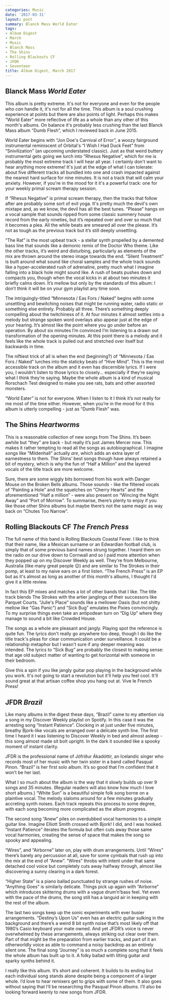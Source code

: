 ```yaml
---
categories: Music
date: '2017-03-31'
layout: post
summary: Blanck Mass World Eater
tags:
- Album Digest
- March
- Music
- Blanck Mass
- The Shins
- Rolling Blackouts CF
- JFDR
- Seventeen
title: Album Digest, March 2017
---
```


## Blanck Mass *World Eater* 

This album is pretty extreme. It's not for everyone and even for the people who *can* handle it, it's not for all the time. This album is a soul crushing experience at points but there are also points of light. Perhaps this makes “World Eater” more reflective of life as a whole than any other of this month's albums. On balance it's probably less crushing than the last Blanck Mass album “Dumb Flesh”, which I reviewed back in June 2015. 

World Eater begins with “Jon Doe's Carnival of Error”, a woozy fairground instrumental reminiscent of Orbital's “I Wish I Had Duck Feet” from “Snivilization” (an upcoming understated classic). Just as that weird buttery instrumental gets going we lurch into “Rhesus Negative”, which for me is probably the most extreme track I will hear all year. I certainly don't want to hear anything more extreme! It's just at the edge of what I can tolerate: about five different tracks all bundled into one and crash impacted against the nearest hard surface for nine minutes. It is not a track that will calm your anxiety. However, if you're in the mood for it it's a powerful track: one for your weekly primal scream therapy session.

If “Rhesus Negative” is primal scream therapy, then the tracks that follow after are probably some sort of evil yoga. It's pretty much the devil's own mixtape and, as we know, the devil has all the best tunes. “Please” hangs on a vocal sample that sounds ripped from some classic summery house record from the early nineties, but it’s repeated over and over so much that it becomes a plea. All the while beats are smeared all over the please. It’s not as tough as the previous track but it’s still deeply unsettling. 

“The Rat” is the most upbeat track - a stellar synth propelled by a demented bass line that sounds like a demonic remix of the Doctor Who theme. Like the other tracks, it’s weird and disturbing, particularly as elements of the mix are thrown around the stereo image towards the end. “Silent Treatment” is built around what sound like choral samples and the whole track sounds like a hyper-accelerated rush of adrenaline, pretty much what I imagine falling into a black hole might sound like. A rush of beats pushes down and compacts you, though when the vocal kicks in at about two minutes it briefly calms down. It’s mellow but only by the standards of this album: I don’t think it will be on your gym playlist any time soon.

The intriguingly-titled “Minnesota / Eas Fors / Naked” begins with some unsettling and bewitching noises that might be running water, radio static or something else entirely. Probably all three. There’s something deeply compelling about the twitchiness of it. At four minutes it almost settles into a melody but strange spoken word overlays also appear just at the edge of your hearing. It’s almost like the point where you go under before an operation. By about six minutes I’m convinced I’m listening to a drawn out transformation of the opening minutes. At this point there is a melody and it feels like the whole track is pulled out and stretched over itself but backwards in time.

The niftiest trick of all is when the end (beginning?) of “Minnesota / Eas Fors / Naked” lurches into the staticky beats of “Hive Mind”. This is the most accessible track on the album and it even has discernible lyrics. If I were you, I wouldn’t listen to those lyrics to closely... especially if they’re saying what I think they’re saying. Maybe the whole album is a kind of musical Rorschach Test designed to make you see rats, bats and other assorted monsters. 

“World Eater” is not for everyone. When I listen to it I think it’s not really for me most of the time either. However, when you’re in the mood for it this album is utterly compelling - just as “Dumb Flesh” was.

## The Shins *Heartworms*

This is a reasonable collection of new songs from The Shins. It’s been awhile but “they” are back - but really it’s just James Mercer now. This makes it rather tempting to read all the songs as autobiographical. I imagine songs like “Mildenhall” actually *are*, which adds an extra layer of earnestness to them. The Shins’ best songs though have always retained a bit of mystery, which is why the fun of “Half a Million” and the layered vocals of the title track are more welcome. 

Sure, there are some wiggly bits borrowed from his work with Danger Mouse on the Broken Bells albums. Those sounds - like the filtered vocals of “Painting a Hole” and the squelches on “Cherry Hearts” and the aforementioned “Half a million” - were also present on “Wincing the Night Away” and “Port of Morrow”. To summarise, there’s plenty to enjoy if you like those other Shins albums but maybe there’s not the same magic as way back on “Chutes Too Narrow”. 

## Rolling Blackouts CF *The French Press*

The full name of this band is Rolling Blackouts Coastal Fever. I like to think that their name, like a Mexican surname or an Edwardian football club, is simply that of some previous band names strung together. I heard them on the radio on our drive down to Cornwall and so I paid more attention when they popped up on my Discover Weekly as well. They're from Melbourne, Australia (like many great people &#x1f609;) and are similar to The Strokes in their pomp, at least to my naive ears on a first listen. “The French Press” is an EP but as it's almost as long as another of this month's albums, I thought I'd give it a little review.

In fact this EP mixes and matches a lot of other bands that I like. The title track blends The Strokes with the artier janglings of their successors like Parquet Courts. “Julie's Place” sounds like a mellower Oasis (but not shitty mellow like "Gas Panic") and “Sick Bug” emulates the Pixies convincingly. To my surprise things even take an antipodean turn on “Dig Up” where they manage to sound a bit like Crowded House.

The songs as a whole are pleasant and jangly. Playing spot the reference is quite fun. The lyrics don't really go anywhere too deep, though I do like the title track's pleas for clear communication under surveillance. It could be a relationship metaphor but I wasn't sure if any deeper meaning was intended. The lyrics to “Sick Bug” are probably the closest to making sense: that age old subject matter of wanting to get horizontal with someone in their bedroom. 

Give this a spin if you like jangly guitar pop playing in the background while you work. It's not going to start a revolution but it'll help you feel cool. It'll sound great at that artisan coffee shop you hang out at. Vive le French Press!

## JFDR *Brazil*

Like many albums in the digest these days, “Brazil” came to my attention via a song in my Discover Weekly playlist on Spotify. In this case it was the arresting song “Instant Patience”. Clocking in at just under five minutes, breathy Bjork-like vocals are arranged over a delicate synth line. The first time I heard it I was listening to Discover Weekly in bed and almost asleep - this song almost made sit bolt upright. In the dark it sounded like a spooky moment of instant clarity.

JFDR is the professional name of Jófríður Ákadóttir, an Icelandic singer who records most of her music with her twin sister in a band called Pasqual Pinon. “Brazil” is her first solo album. It’s so good that I’m confident that it won’t be her last.

What I so much about the album is the way that it slowly builds up over 9 songs and 35 minutes. (Regular readers will also know how much I love short albums.) “White Sun” is a beautiful simple folk song borne on a plaintive vocal. The melody slaloms around for a few minutes gradually accreting synth noises. Each track repeats this process to some degree, with each song becoming more complicated as the album progress.

The second song “Anew” piles on overdubbed vocal harmonies to a simple guitar line. Imagine Elliott Smith crossed with Bjork! I did, and I was hooked. “Instant Patience” iterates the formula but often cuts away those same vocal harmonies, creating the sense of space that makes the song so spooky and appealing.

“Wires”, and “Airborne” later on, play with drum arrangements. Until “Wires” there’s barely any percussion at all, save for some cymbals that rush up into the mix at the end of “Anew”. “Wires” throbs with intent under that same detached cool voice but completely cuts away halfway through, almost like discovering a sunny clearing in a dark forest.

“Higher State” is a piano ballad punctuated by strange rushes of noise. “Anything Goes” is similarly delicate. Things pick up again with “Airborne” which introduces skittering drums with a vague drum’n’bass feel. Yet even with the pace of the drums, the song still has a languid air in keeping with the rest of the album.

The last two songs keep up the sonic experiments with ever busier arrangements. “Destiny’s Upon Us” even has an electric guitar sulking in the background and there’s a weird 8 bit synth noise that’s most likely off that 1980’s Casio keyboard your mate owned. And yet JFDR’s voice is never overwhelmed by these arrangements, always striking out clear over them. Part of that might be the preparation from earlier tracks, and part of it an otherworldly voice as able to command a noisy backdrop as an entirely silent one. The final song “Journey” is so much a complete song that it feels the whole album has built up to it. A folky ballad with lilting guitar and sparky synths behind it. 

I really like this album. It’s short and coherent. It builds to its ending but each individual song stands alone despite being a component of a larger whole. I’d love to hear remixers get to grips with some of them. It also goes without saying that I’ll be researching the Pasqual Pinon albums. I’ll also be looking forward keenly to new songs from JFDR.